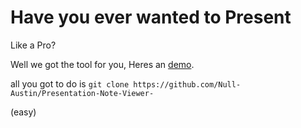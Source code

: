 # Have you ever wanted to Present
Like a Pro?

Well we got the tool for you, Heres an
[demo](https://app.onecompiler.com/42sungmeh_42t5vzvaz/?note_nums=5&n1=This%20works%20like%20a%20Beauty!&n2=Believe%20me%3F&n3=No%3F&n4=Click%20'Create%20Note&n5=Wow%3F%3F%3F%3F).

all you got to do is ```git clone https://github.com/Null-Austin/Presentation-Note-Viewer-```

(easy)

